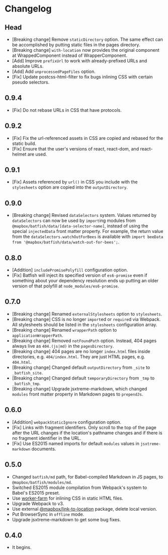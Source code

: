 # Changelog

## Head

-   [Breaking change] Remove `staticDirectory` option.
    The same effect can be accomplished by putting static files in the pages directory.
-   [Breaking change] `with-location` now provides the original component at WrappedComponent instead of WrapperComponent.
-   [Add] Improve `prefixUrl` to work with already-prefixed URLs and absolute URLs.
-   [Add] Add `unprocessedPageFiles` option.
-   [Fix] Update postcss-html-filter to fix bugs inlining CSS with certain pseudo selectors.

## 0.9.4

-   [Fix] Do not rebase URLs in CSS that have protocols.

## 0.9.2

-   [Fix] Fix the url-referenced assets in CSS are copied and rebased for the static build.
-   [Fix] Ensure that the user's versions of react, react-dom, and react-helmet are used.

## 0.9.1

-   [Fix] Assets referenced by `url()` in CSS you include with the `stylesheets` option are copied into the `outputDirectory`.

## 0.9.0

-   [Breaking change] Revised `dataSelectors` system.
    Values returned by `dataSelectors` can now be used by `import`ing modules from `@mapbox/batfish/data/[data-selector-name]`, instead of using the special `injectedData` front matter property.
    For example, the return value from the `dataSelectors.watchOutForBees` is available with `import beeData from '@mapbox/batfish/data/watch-out-for-bees';`.

## 0.8.0

-   [Addition] `includePromisePolyfill` configuration option.
-   [Fix] Batfish will inject its specified version of `es6-promise` even if something about your dependency resolution ends up putting an older version of that polyfill at `node_modules/es6-promise`.

## 0.7.0

-   [Breaking change] Renamed `externalStylesheets` option to `stylesheets`.
-   [Breaking change] CSS is no longer `import`ed or `require`d via Webpack.
    All stylesheets should be listed in the `stylesheets` configuration array.
-   [Breaking change] Renamed `wrapperPath` option to `applicationWrapperPath`.
-   [Breaking change] Removed `notFoundPath` option.
    Instead, 404 pages always live as `404.(js|md)` in the `pagesDirectory`.
-   [Breaking change] 404 pages are no longer `index.html` files inside directories, e.g. `404/index.html`.
    They are just HTML pages, e.g. `404.html`.
-   [Breaking change] Changed default `outputDirectory` from `_site` to `_batfish_site`.
-   [Breaking change] Changed default `temporaryDirectory` from `_tmp` to `_batfish_tmp`.
-   [Breaking change] Upgrade jsxtreme-markdown, which changed `modules` front matter property in Markdown pages to `prependJs`.

## 0.6.0

-   [Addition] `webpackStaticIgnore` configuration option.
-   [Fix] Links with fragment identifiers.
    Only scroll to the top of the page after the URL changes if the location's pathname changes and if there is no fragment identifier in the URL.
-   [Fix] Use ES2015 named imports for default `modules` values in `jsxtreme-markdown` documents.

## 0.5.0

-   Changed `batfish/md` path, for Babel-compiled Markdown in JS pages, to `@mapbox/batfish/modules/md`.
-   Switched ES2015 module compilation from Webpack's system to Babel's ES2015 preset.
-   Use [worker-farm](https://github.com/rvagg/node-worker-farm) for inlining CSS in static HTML files.
-   Upgrade Webpack to v3.
-   Use external [@mapbox/link-to-location](https://github.com/mapbox/link-to-location) package, delete local version.
-   Put BrowserSync in `offline` mode.
-   Upgrade jsxtreme-markdown to get some bug fixes.

## 0.4.0

-   It begins.
